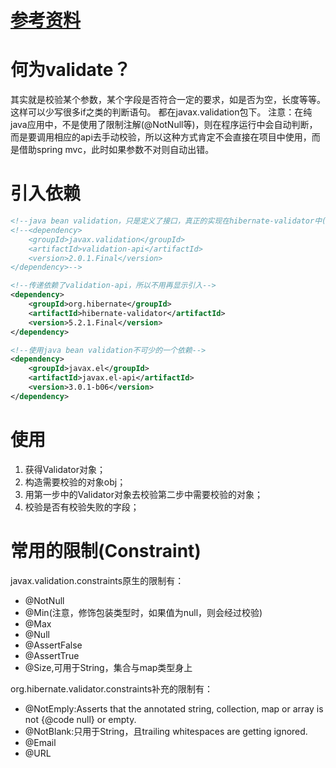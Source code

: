# [参考资料](https://www.baeldung.com/javax-validation)

# 何为validate？
其实就是校验某个参数，某个字段是否符合一定的要求，如是否为空，长度等等。这样可以少写很多if之类的判断语句。
都在javax.validation包下。
注意：在纯java应用中，不是使用了限制注解(@NotNull等)，则在程序运行中会自动判断，而是要调用相应的api去手动校验，所以这种方式肯定不会直接在项目中使用，而是借助spring mvc，此时如果参数不对则自动出错。

# 引入依赖
```xml
<!--java bean validation，只是定义了接口，真正的实现在hibernate-validator中(hibernate-validator是最常用的一种实现)-->
<!--<dependency>
    <groupId>javax.validation</groupId>
    <artifactId>validation-api</artifactId>
    <version>2.0.1.Final</version>
</dependency>-->

<!--传递依赖了validation-api，所以不用再显示引入-->
<dependency>
    <groupId>org.hibernate</groupId>
    <artifactId>hibernate-validator</artifactId>
    <version>5.2.1.Final</version>
</dependency>

<!--使用java bean validation不可少的一个依赖-->
<dependency>
    <groupId>javax.el</groupId>
    <artifactId>javax.el-api</artifactId>
    <version>3.0.1-b06</version>
</dependency>
```

# 使用
1. 获得Validator对象；
2. 构造需要校验的对象obj；
3. 用第一步中的Validator对象去校验第二步中需要校验的对象；
4. 校验是否有校验失败的字段；

# 常用的限制(Constraint)
javax.validation.constraints原生的限制有：
* @NotNull
* @Min(注意，修饰包装类型时，如果值为null，则会经过校验)
* @Max
* @Null
* @AssertFalse
* @AssertTrue
* @Size,可用于String，集合与map类型身上

org.hibernate.validator.constraints补充的限制有：
* @NotEmply:Asserts that the annotated string, collection, map or array is not {@code null} or empty.
* @NotBlank:只用于String，且trailing whitespaces are getting ignored.
* @Email
* @URL
